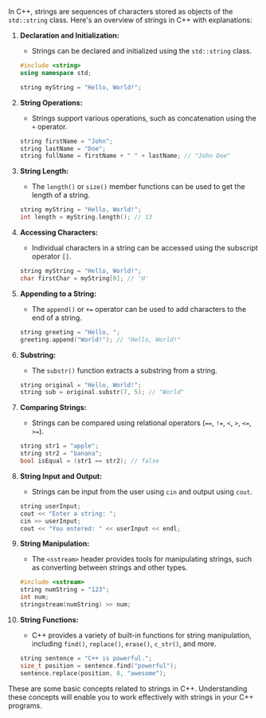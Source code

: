 In C++, strings are sequences of characters stored as objects of the `std::string` class. Here's an overview of strings in C++ with explanations:

1. **Declaration and Initialization:**
   - Strings can be declared and initialized using the `std::string` class.

   ```cpp
   #include <string>
   using namespace std;

   string myString = "Hello, World!";
   ```

2. **String Operations:**
   - Strings support various operations, such as concatenation using the `+` operator.

   ```cpp
   string firstName = "John";
   string lastName = "Doe";
   string fullName = firstName + " " + lastName; // "John Doe"
   ```

3. **String Length:**
   - The `length()` or `size()` member functions can be used to get the length of a string.

   ```cpp
   string myString = "Hello, World!";
   int length = myString.length(); // 13
   ```

4. **Accessing Characters:**
   - Individual characters in a string can be accessed using the subscript operator `[]`.

   ```cpp
   string myString = "Hello, World!";
   char firstChar = myString[0]; // 'H'
   ```

5. **Appending to a String:**
   - The `append()` or `+=` operator can be used to add characters to the end of a string.

   ```cpp
   string greeting = "Hello, ";
   greeting.append("World!"); // "Hello, World!"
   ```

6. **Substring:**
   - The `substr()` function extracts a substring from a string.

   ```cpp
   string original = "Hello, World!";
   string sub = original.substr(7, 5); // "World"
   ```

7. **Comparing Strings:**
   - Strings can be compared using relational operators (`==`, `!=`, `<`, `>`, `<=`, `>=`).

   ```cpp
   string str1 = "apple";
   string str2 = "banana";
   bool isEqual = (str1 == str2); // false
   ```

8. **String Input and Output:**
   - Strings can be input from the user using `cin` and output using `cout`.

   ```cpp
   string userInput;
   cout << "Enter a string: ";
   cin >> userInput;
   cout << "You entered: " << userInput << endl;
   ```

9. **String Manipulation:**
   - The `<sstream>` header provides tools for manipulating strings, such as converting between strings and other types.

   ```cpp
   #include <sstream>
   string numString = "123";
   int num;
   stringstream(numString) >> num;
   ```

10. **String Functions:**
    - C++ provides a variety of built-in functions for string manipulation, including `find()`, `replace()`, `erase()`, `c_str()`, and more.

    ```cpp
    string sentence = "C++ is powerful.";
    size_t position = sentence.find("powerful");
    sentence.replace(position, 8, "awesome");
    ```

These are some basic concepts related to strings in C++. Understanding these concepts will enable you to work effectively with strings in your C++ programs.
